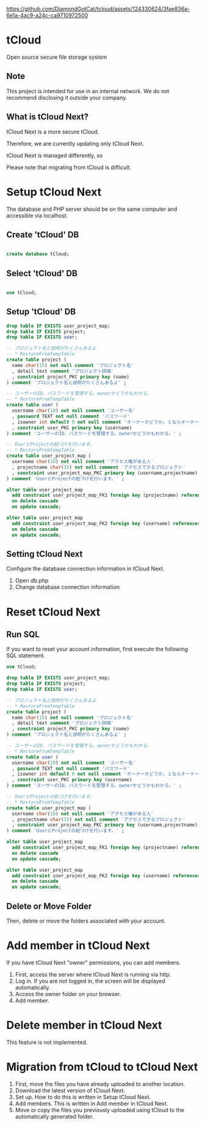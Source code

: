 https://github.com/DiamondGotCat/tcloud/assets/124330624/3fae836a-6e1a-4ac9-a24c-ca9710972500


# tCloud
Open source secure file storage system

## Note
This project is intended for use in an internal network.
We do not recommend disclosing it outside your company.

## What is tCloud Next?
tCloud Next is a more secure tCloud.

Therefore, we are currently updating only tCloud Next.

tCloud Next is managed differently, so

Please note that migrating from tCloud is difficult.

# Setup tCloud Next
The database and PHP server should be on the same computer and accessible via localhost.

## Create 'tCloud' DB

```sql

create database tCloud;

```

## Select 'tCloud' DB

```sql

use tCloud;

```

## Setup 'tCloud' DB

```sql
drop table IF EXISTS user_project_map;
drop table IF EXISTS project;
drop table IF EXISTS user;

-- プロジェクト名と説明がたくさんあるよ
-- * RestoreFromTempTable
create table project (
  name char(15) not null comment 'プロジェクト名'
  , detail text comment 'プロジェクト詳細'
  , constraint project_PKC primary key (name)
) comment 'プロジェクト名と説明がたくさんあるよ' ;

-- ユーザーのID、パスワードを管理する。ownerかどうかもわかる。
-- * RestoreFromTempTable
create table user (
  username char(10) not null comment 'ユーザー名'
  , password TEXT not null comment 'パスワード'
  , isowner int default 0 not null comment 'オーナーかどうか。１ならオーナー。'
  , constraint user_PKC primary key (username)
) comment 'ユーザーのID、パスワードを管理する。ownerかどうかもわかる。' ;

-- UserとProjectの紐づけを行います。
-- * RestoreFromTempTable
create table user_project_map (
  username char(10) not null comment 'アクセス権がある人'
  , projectname char(15) not null comment 'アクセスできるプロジェクト'
  , constraint user_project_map_PKC primary key (username,projectname)
) comment 'UserとProjectの紐づけを行います。' ;

alter table user_project_map
  add constraint user_project_map_FK1 foreign key (projectname) references project(name)
  on delete cascade
  on update cascade;

alter table user_project_map
  add constraint user_project_map_FK2 foreign key (username) references user(username)
  on delete cascade
  on update cascade;
```

## Setting tCloud Next
Configure the database connection information in tCloud Next.

1. Open db.php
2. Change database connection information

# Reset tCloud Next

## Run SQL

If you want to reset your account information, first execute the following SQL statement.

```sql
use tCloud;

drop table IF EXISTS user_project_map;
drop table IF EXISTS project;
drop table IF EXISTS user;

-- プロジェクト名と説明がたくさんあるよ
-- * RestoreFromTempTable
create table project (
  name char(15) not null comment 'プロジェクト名'
  , detail text comment 'プロジェクト詳細'
  , constraint project_PKC primary key (name)
) comment 'プロジェクト名と説明がたくさんあるよ' ;

-- ユーザーのID、パスワードを管理する。ownerかどうかもわかる。
-- * RestoreFromTempTable
create table user (
  username char(10) not null comment 'ユーザー名'
  , password TEXT not null comment 'パスワード'
  , isowner int default 0 not null comment 'オーナーかどうか。１ならオーナー。'
  , constraint user_PKC primary key (username)
) comment 'ユーザーのID、パスワードを管理する。ownerかどうかもわかる。' ;

-- UserとProjectの紐づけを行います。
-- * RestoreFromTempTable
create table user_project_map (
  username char(10) not null comment 'アクセス権がある人'
  , projectname char(15) not null comment 'アクセスできるプロジェクト'
  , constraint user_project_map_PKC primary key (username,projectname)
) comment 'UserとProjectの紐づけを行います。' ;

alter table user_project_map
  add constraint user_project_map_FK1 foreign key (projectname) references project(name)
  on delete cascade
  on update cascade;

alter table user_project_map
  add constraint user_project_map_FK2 foreign key (username) references user(username)
  on delete cascade
  on update cascade;
```

## Delete or Move Folder

Then, delete or move the folders associated with your account.

# Add member in tCloud Next
If you have tCloud Next "owner" permissions, you can add members.

1. First, access the server where tCloud Next is running via http.
2. Log in. If you are not logged in, the screen will be displayed automatically.
3. Access the owner folder on your browser.
4. Add member.

# Delete member in tCloud Next
This feature is not implemented.

# Migration from tCloud to tCloud Next

1. First, move the files you have already uploaded to another location.
2. Download the latest version of tCloud Next.
3. Set up. How to do this is written in Setup tCloud Next.
4. Add members. This is written in Add member in tCloud Next.
5. Move or copy the files you previously uploaded using tCloud to the automatically generated folder.

